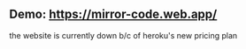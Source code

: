 ## Demo: https://mirror-code.web.app/
the website is currently down b/c of heroku's new pricing plan 
